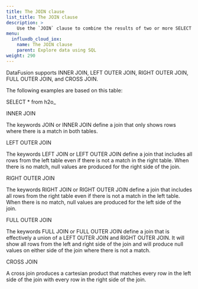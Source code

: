 ```yaml
---
title: The JOIN clause
list_title: The JOIN clause
description: > 
    Use the `JOIN` clause to combine the results of two or more SELECT statements without returing any duplicate rows.
menu:
  influxdb_cloud_iox:
    name: The JOIN clause
    parent: Explore data using SQL
weight: 290
---
```







DataFusion supports INNER JOIN, LEFT OUTER JOIN, RIGHT OUTER JOIN, FULL OUTER JOIN, and CROSS JOIN.

The following examples are based on this table:

SELECT * from h2o_

INNER JOIN

The keywords JOIN or INNER JOIN define a join that only shows rows where there is a match in both tables.

LEFT OUTER JOIN

The keywords LEFT JOIN or LEFT OUTER JOIN define a join that includes all rows from the left table even if there is not a match in the right table. When there is no match, null values are produced for the right side of the join.

RIGHT OUTER JOIN

The keywords RIGHT JOIN or RIGHT OUTER JOIN define a join that includes all rows from the right table even if there is not a match in the left table. When there is no match, null values are produced for the left side of the join.

FULL OUTER JOIN

The keywords FULL JOIN or FULL OUTER JOIN define a join that is effectively a union of a LEFT OUTER JOIN and RIGHT OUTER JOIN. It will show all rows from the left and right side of the join and will produce null values on either side of the join where there is not a match.

CROSS JOIN

A cross join produces a cartesian product that matches every row in the left side of the join with every row in the right side of the join.

